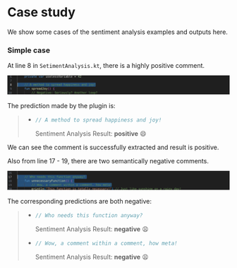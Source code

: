 # Case study

We show some cases of the sentiment analysis examples and outputs here.


### Simple case 

At line 8 in `SetimentAnalysis.kt`, there is a highly positive comment. 

![](./.github/line8.png)

The prediction made by the plugin is:

> - ```kotlin
>   // A method to spread happiness and joy!
>   ```
>   Sentiment Analysis Result: **positive** :smile:

We can see the comment is successfully extracted and result is positive.

Also from line 17 - 19, there are two semantically negative comments.

![](./.github/lin17-19.png)

The corresponding predictions are both negative:

> - ```kotlin
>   // Who needs this function anyway?
>   ```
>   Sentiment Analysis Result: **negative** :weary:
>
>
>
> - ```kotlin
>   // Wow, a comment within a comment, how meta!
>   ```
>   Sentiment Analysis Result: **negative** :weary:

